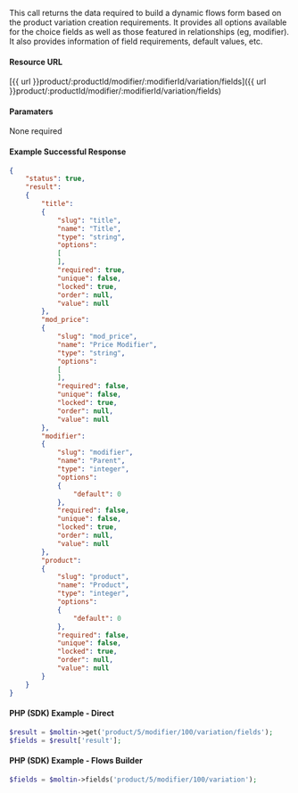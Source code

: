 <!--
@title Get product variation fields
@author Moltin Ltd
@description Gets the flow field data assigned to product variations
@order 3.1.1.2

@sidebar 1
@family Product/Modifier/Variation
@rate No
@auth Yes
@format JSON
@http GET
@version beta
-->
This call returns the data required to build a dynamic flows form based on the product variation creation requirements. It provides all options available for the choice fields as well as those featured in relationships (eg, modifier). It also provides information of field requirements, default values, etc.

#### Resource URL
[{{ url }}product/:productId/modifier/:modifierId/variation/fields]({{ url }}product/:productId/modifier/:modifierId/variation/fields)

#### Paramaters
None required

<!--code-->
#### Example Successful Response
``` json
{
    "status": true,
    "result":
    {
        "title":
        {
            "slug": "title",
            "name": "Title",
            "type": "string",
            "options":
            [
            ],
            "required": true,
            "unique": false,
            "locked": true,
            "order": null,
            "value": null
        },
        "mod_price":
        {
            "slug": "mod_price",
            "name": "Price Modifier",
            "type": "string",
            "options":
            [
            ],
            "required": false,
            "unique": false,
            "locked": true,
            "order": null,
            "value": null
        },
        "modifier":
        {
            "slug": "modifier",
            "name": "Parent",
            "type": "integer",
            "options":
            {
                "default": 0
            },
            "required": false,
            "unique": false,
            "locked": true,
            "order": null,
            "value": null
        },
        "product":
        {
            "slug": "product",
            "name": "Product",
            "type": "integer",
            "options":
            {
                "default": 0
            },
            "required": false,
            "unique": false,
            "locked": true,
            "order": null,
            "value": null
        }
    }
}
```

#### PHP (SDK) Example - Direct
``` php
$result = $moltin->get('product/5/modifier/100/variation/fields');
$fields = $result['result'];
```

#### PHP (SDK) Example - Flows Builder
``` php
$fields = $moltin->fields('product/5/modifier/100/variation');
```
<!--/code-->